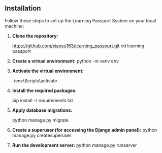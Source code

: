 ## Installation

Follow these steps to set up the Learning Passport System on your local machine:

1. **Clone the repository:**
 
    https://github.com/xiaoyu163/learning_passport.git
    cd learning-passport
  
2. **Create a virtual environment:**
    python -m venv env


3. **Activate the virtual environment:**

   .\env\Scripts\activate

4. **Install the required packages:**

    pip install -r requirements.txt

5. **Apply database migrations:**

    python manage.py migrate

6. **Create a superuser (for accessing the Django admin panel):**
    python manage.py createsuperuser


7. **Run the development server:**
    python manage.py runserver
   
